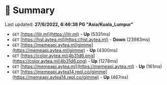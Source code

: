 # 📖 Summary
Last updated: **27/6/2022, 6:46:38 PG "Asia/Kuala_Lumpur"**

- `GET` [https://lilr.ml](https://lilr.ml) - **Up** (5331ms)
- `GET` [https://hst.aytea.ml](https://hst.aytea.ml) - **Down** (23983ms)
- `GET` [https://memeapi.aytea.ml/gimme](https://memeapi.aytea.ml/gimme) - **Up** (4300ms)
- `GET` [https://color.aytea.ml/4b31d6.png](https://color.aytea.ml/4b31d6.png) - **Up** (1278ms)
- `GET` [https://memeapi.aytea.ml](https://memeapi.aytea.ml) - **Up** (161ms)
- `GET` [https://memeapi.aytea14.repl.co/gimme](https://memeapi.aytea14.repl.co/gimme) - **Up** (467ms)
